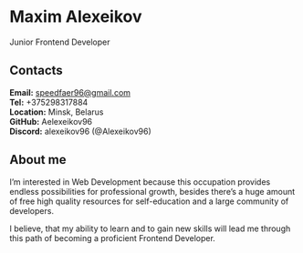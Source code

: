 # Maxim Alexeikov
Junior Frontend Developer     

## Contacts
**Email:** speedfaer96@gmail.com     
**Tel:** +375298317884     
**Location:** Minsk, Belarus     
**GitHub:** Aelexeikov96      
**Discord:** alexeikov96 (@Alexeikov96)

## About me
I’m interested in Web Development because this occupation provides endless possibilities for professional growth, besides there’s a huge amount of free high quality resources for self-education and a large community of developers.

I believe, that my ability to learn and to gain new skills will lead me through this path of becoming a proficient Frontend Developer.